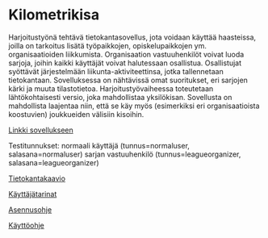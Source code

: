 # Kilometrikisa

Harjoitustyönä tehtävä tietokantasovellus, jota voidaan käyttää haasteissa, joilla on tarkoitus lisätä työpaikkojen, opiskelupaikkojen ym. organisaatioiden liikkumista. Organisaation vastuuhenkilöt voivat luoda sarjoja, joihin kaikki käyttäjät voivat halutessaan osallistua. Osallistujat syöttävät järjestelmään liikunta-aktiviteettinsa, jotka tallennetaan tietokantaan. Sovelluksessa on nähtävissä omat suoritukset, eri sarjojen kärki ja muuta tilastotietoa. Harjoitustyövaiheessa toteutetaan lähtökohtaisesti versio, joka mahdollistaa yksilökisan. Sovellusta on mahdollista laajentaa niin, että se käy myös (esimerkiksi eri organisaatioista koostuvien) joukkueiden välisiin kisoihin.

[Linkki sovellukseen](https://kilometrikisailu.herokuapp.com/)

Testitunnukset:
normaali käyttäjä (tunnus=normaluser, salasana=normaluser)
sarjan vastuuhenkilö (tunnus=leagueorganizer, salasana=leagueorganizer)

[Tietokantakaavio](https://github.com/jp-tulijoki/Kilometrikisa/blob/master/documentation/database_diagram.jpg)

[Käyttäjätarinat](https://github.com/jp-tulijoki/Kilometrikisa/blob/master/documentation/user_stories.md)

[Asennusohje](https://github.com/jp-tulijoki/Kilometrikisa/blob/master/documentation/installation_manual.md)

[Käyttöohje](https://github.com/jp-tulijoki/Kilometrikisa/blob/master/documentation/user_manual.md)
